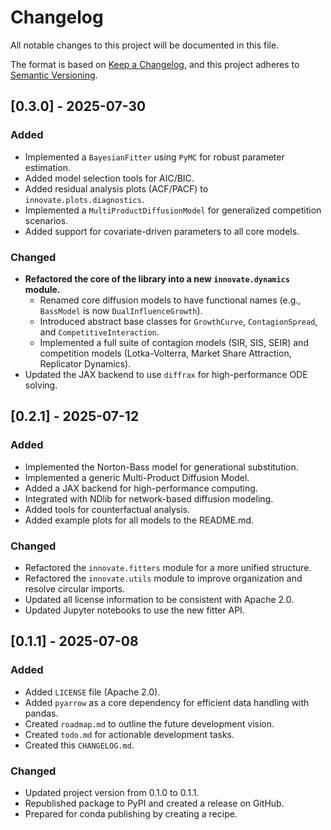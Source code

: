 # Changelog

All notable changes to this project will be documented in this file.

The format is based on [Keep a Changelog](https://keepachangelog.com/en/1.0.0/),
and this project adheres to [Semantic Versioning](https://semver.org/spec/v2.0.0.html).

## [0.3.0] - 2025-07-30

### Added
- Implemented a `BayesianFitter` using `PyMC` for robust parameter estimation.
- Added model selection tools for AIC/BIC.
- Added residual analysis plots (ACF/PACF) to `innovate.plots.diagnostics`.
- Implemented a `MultiProductDiffusionModel` for generalized competition scenarios.
- Added support for covariate-driven parameters to all core models.

### Changed
- **Refactored the core of the library into a new `innovate.dynamics` module.**
    - Renamed core diffusion models to have functional names (e.g., `BassModel` is now `DualInfluenceGrowth`).
    - Introduced abstract base classes for `GrowthCurve`, `ContagionSpread`, and `CompetitiveInteraction`.
    - Implemented a full suite of contagion models (SIR, SIS, SEIR) and competition models (Lotka-Volterra, Market Share Attraction, Replicator Dynamics).
- Updated the JAX backend to use `diffrax` for high-performance ODE solving.

## [0.2.1] - 2025-07-12

### Added
- Implemented the Norton-Bass model for generational substitution.
- Implemented a generic Multi-Product Diffusion Model.
- Added a JAX backend for high-performance computing.
- Integrated with NDlib for network-based diffusion modeling.
- Added tools for counterfactual analysis.
- Added example plots for all models to the README.md.

### Changed
- Refactored the `innovate.fitters` module for a more unified structure.
- Refactored the `innovate.utils` module to improve organization and resolve circular imports.
- Updated all license information to be consistent with Apache 2.0.
- Updated Jupyter notebooks to use the new fitter API.

## [0.1.1] - 2025-07-08

### Added
- Added `LICENSE` file (Apache 2.0).
- Added `pyarrow` as a core dependency for efficient data handling with pandas.
- Created `roadmap.md` to outline the future development vision.
- Created `todo.md` for actionable development tasks.
- Created this `CHANGELOG.md`.

### Changed
- Updated project version from 0.1.0 to 0.1.1.
- Republished package to PyPI and created a release on GitHub.
- Prepared for conda publishing by creating a recipe.
